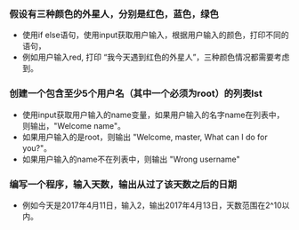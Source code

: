 ### 假设有三种颜色的外星人，分别是红色，蓝色，绿色
- 使用if else语句，使用input获取用户输入，根据用户输入的颜色，打印不同的语句，
- 例如用户输入red, 打印 “我今天遇到红色的外星人”，三种颜色情况都需要考虑到。

### 创建一个包含至少5个用户名（其中一个必须为root）的列表lst

- 使用input获取用户输入的name变量，如果用户输入的名字name在列表中，则输出，"Welcome name"。
- 如果用户输入的是root，则输出 "Welcome, master, What can I do for you?"。
- 如果用户输入的name不在列表中，则输出 "Wrong username"


### 编写一个程序，输入天数，输出从过了该天数之后的日期

- 例如今天是2017年4月11日，输入2，输出2017年4月13日，天数范围在2^10以内。
